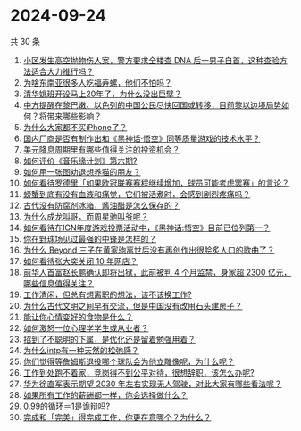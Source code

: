 # 2024-09-24

共 30 条

<!-- BEGIN -->
<!-- 最后更新时间 Tue Sep 24 2024 00:24:19 GMT+0800 (China Standard Time) -->

1. [小区发生高空抛物伤人案，警方要求全楼查 DNA 后一男子自首，这种查验方法适合大力推行吗？](https://www.zhihu.com/question/667865679)
1. [为啥东南亚很多人吃福寿螺，他们不怕吗？](https://www.zhihu.com/question/533214339)
1. [清华姚班开设马上20年了，为什么没出巨擘？](https://www.zhihu.com/question/667767788)
1. [中方提醒在黎巴嫩、以色列的中国公民尽快回国或转移，目前黎以边境局势如何？将带来哪些影响？](https://www.zhihu.com/question/667932572)
1. [为什么大家都不买iPhone了？](https://www.zhihu.com/question/667700970)
1. [国内厂商是否有制作出和《黑神话·悟空》同等质量游戏的技术水平？](https://www.zhihu.com/question/667259351)
1. [美元降息周期里有哪些值得关注的投资机会？](https://www.zhihu.com/question/667900638)
1. [如何评价《音乐缘计划》第六期?](https://www.zhihu.com/question/667898838)
1. [如何用一张图劝退想养猫的朋友？](https://www.zhihu.com/question/639819203)
1. [如何看待罗德里「如果欧冠联赛赛程继续增加，球员可能考虑罢赛」的言论？](https://www.zhihu.com/question/667718251)
1. [螃蟹到底有没有血液和痛觉，它们被活煮时，会感到剧烈疼痛吗？](https://www.zhihu.com/question/633186331)
1. [古代没有防腐剂冰箱，酱油醋是怎么保存的？](https://www.zhihu.com/question/558888787)
1. [为什么成龙叫哥，而周星驰叫爷呢？](https://www.zhihu.com/question/57924060)
1. [如何看待在IGN年度游戏投票活动中，《黑神话:悟空》目前已位列第一？](https://www.zhihu.com/question/667954750)
1. [你在野球场见过最强的中锋是怎样的？](https://www.zhihu.com/question/66928837)
1. [为什么 Beyond 三子在黄家驹离世后没有再创作出很脍炙人口的歌曲了？](https://www.zhihu.com/question/20758265)
1. [如何看待张大奕关闭 10 年网店？](https://www.zhihu.com/question/667673118)
1. [前华人首富赵长鹏确认即将出狱，此前被判 4 个月监禁，身家超 2300 亿元，哪些信息值得关注？](https://www.zhihu.com/question/667873873)
1. [工作清闲，但总有想离职的想法，该不该换工作?](https://www.zhihu.com/question/667811600)
1. [为什么古代文明之间早有交流，但是中国没有改用石头建房子？](https://www.zhihu.com/question/664967743)
1. [能让你心情变好的食物是什么？](https://www.zhihu.com/question/21778033)
1. [如何激怒一位心理学学生或从业者？](https://www.zhihu.com/question/666347625)
1. [招到了不聪明的下属，是优化还是留着勉强用着？](https://www.zhihu.com/question/667653207)
1. [为什么intp有一种天然的松弛感？](https://www.zhihu.com/question/611357575)
1. [你们觉得等詹姆斯退役哪个球队会为他立雕像呢，为什么呢？](https://www.zhihu.com/question/667539791)
1. [工作到处跑不着家，竞岗得不到公平对待，很想辞职，该怎么办呢?](https://www.zhihu.com/question/667836276)
1. [华为徐直军表示期望 2030 年左右实现无人驾驶，对此大家有哪些看法呢？](https://www.zhihu.com/question/667833875)
1. [如果所有工作的薪酬都一样，你会选择做什么？](https://www.zhihu.com/question/667133876)
1. [0.99的循环＝1是诡辩吗?](https://www.zhihu.com/question/393947904)
1. [完成和「完美」得完成工作，你更在意哪个？为什么？](https://www.zhihu.com/question/667847481)

<!-- END -->
